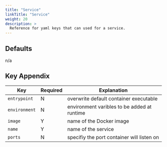 ```yaml
---
title: "Service"
linkTitle: "Service"
weight: 20
description: >
  Reference for yaml keys that can used for a service.
---
```


## Defaults

n/a

## Key Appendix

| Key | Required | Explanation |
|---|---|---|
| `entrypoint` | N | overwrite default container executable  |
| `environment` | N | environment varibles to be added at runtime |
| `image` | Y | name of the Docker image |
| `name` | Y | name of the service |
| `ports` | N | specifiy the port container will listen on |
